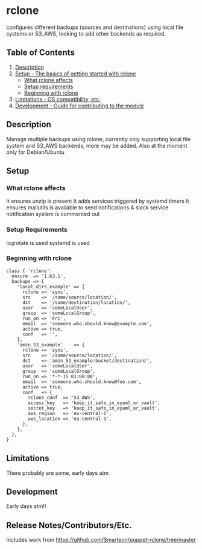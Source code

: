 # rclone

configures different backups (sources and destinations) using
local file systems or S3_AWS, looking to add other backends as required.

## Table of Contents

1. [Description](#description)
1. [Setup - The basics of getting started with rclone](#setup)
    * [What rclone affects](#what-rclone-affects)
    * [Setup requirements](#setup-requirements)
    * [Beginning with rclone](#beginning-with-rclone)
1. [Limitations - OS compatibility, etc.](#limitations)
1. [Development - Guide for contributing to the module](#development)

## Description

Manage multiple backups using rclone, currently only supporting local file
system and S3_AWS backends, more may be added.
Also at the moment only for Debian/Ubuntu

## Setup

### What rclone affects

It ensures unzip is present
It adds services triggered by systemd timers
It ensures mailutils is available to send notifications
A slack service notification system is commented out

### Setup Requirements

logrotate is used
systemd is used

### Beginning with rclone

```
class { 'rclone':
  ensure  => '1.63.1',
  backups => {
    'local_dirs_example' => {
      rclone => 'sync',
      src    => '/some/source/location/',
      dst    => '/some/destination/location/',
      user   => 'someLocalUser',
      group  => 'someLocalGroup',
      run_on => 'Fri',
      email  => 'someone.who.should.know@example.com',
      active => true,
      conf   => '',
    },
    'amzn_S3_example'    => {
      rclone => 'sync',
      src    => '/some/source/location/',
      dst    => 'amzn_S3_example:bucket/destination/',
      user   => 'someLocalUser',
      group  => 'someLocalGroup',
      run_on => '*-*-15 01:00:00',
      email  => 'someone.who.should.know@foo.com',
      active => true,
      conf   => {
        rclone_conf  => 'S3_AWS',
        access_key   => 'keep_it_safe_in_eyaml_or_vault',
        secret_key   => 'keep_it_safe_in_eyaml_or_vault',
        aws_region   => 'eu-central-1',
        aws_location => 'eu-central-1',
      },
    },
  },
}
```

## Limitations

There probably are some, early days atm

## Development

Early days atm!!

## Release Notes/Contributors/Etc.

Includes work from https://github.com/Smarteon/puppet-rclone/tree/master

[1]: https://puppet.com/docs/pdk/latest/pdk_generating_modules.html
[2]: https://puppet.com/docs/puppet/latest/puppet_strings.html
[3]: https://puppet.com/docs/puppet/latest/puppet_strings_style.html
